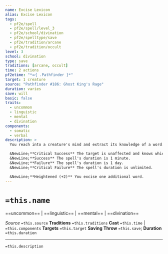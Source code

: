 ```yaml
---
name: Excise Lexicon
alias: Excise Lexicon
tags:
  - pf2e/spell
  - pf2e/spell/level_3
  - pf2e/school/divination
  - pf2e/spelltype/save
  - pf2e/tradition/arcane
  - pf2e/tradition/occult
level: 3
school: divination
type: save
traditions: [arcane, occult]
time: 2 actions
pf2etime: "*⬺{ .Pathfinder }*"
target: 1 creature
source: "Pathfinder #186: Ghost King's Rage"
duration: varies
save: will
basic: false
traits:
  - uncommon
  - linguistic
  - mental
  - divination
components:
  - somatic
  - verbal
description: >
  You reach into a creature's mind and extract its knowledge of a word. Choose a word to excise when you Cast the Spell. The word must be a mundane word, not a proper noun, and not a word of power such as those used as verbal components for spells. The target must attempt a Will save. The target forgets any words you remove with this spell. While the spell lasts, the target doesn't register or understand the excised words in any form, signed, spoken, written, or otherwise, and can't comprehend them by any means, even by a tongues spell or similar magic. The spell fails if you don't share at least one language with the target. However, the target forgets the words from each language they know, not just your shared languages.

  &NewLine;**Critical Success** The target is unaffected and knows which words you attempted to excise.
  &NewLine;**Success** The spell's duration is 1 minute.
  &NewLine;**Failure** The spell's duration is 1 day.
  &NewLine;**Critical Failure** The spell's duration is unlimited.

  &NewLine;**Heightened (+2)** You excise one additional word.
---
```

# `=this.name`
==uncommon== | ==linguistic== | ==mental== | ==divination==

*Source* `=this.source`
**Traditions** `=this.traditions`
**Cast** `=this.time` | `=this.components`
**Targets** `=this.target`
**Saving Throw** `=this.save`; **Duration** `=this.duration`

***
`=this.description`